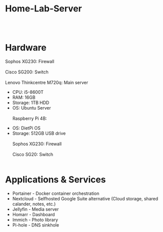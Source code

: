 # Home-Lab-Server
<br> <br>
# Hardware
Sophos XG230: Firewall
<br><br>
Cisco SG200: Switch
<br><br>
Lenovo Thinkcentre M720q: Main server
  - CPU: i5-8600T
  - RAM: 16GB
  - Storage: 1TB HDD
  - OS: Ubuntu Server
<br><br>
Raspberry Pi 4B:
  + OS: DietPi OS
  + Storage: 512GB USB drive
<br><br>
Sophos XG230: Firewall
<br><br>
Cisco SG20: Switch
<br><br>

# Applications & Services 
- Portainer - Docker container orchestration
- Nextcloud - Selfhosted Google Suite alternative (Cloud storage, shared calander, notes, etc.)
- Jellyfin - Media server
- Homarr - Dashboard
- Immich - Photo library
- Pi-hole - DNS sinkhole
